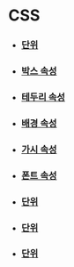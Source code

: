 # CSS

- ### [단위](https://github.com/banziha104/HTML_CSS_EXAMPLE/blob/master/CSS/Unit.md)

- ### [박스 속성](https://github.com/banziha104/HTML_CSS_EXAMPLE/blob/master/CSS/Box.md)

- ### [테두리 속성](https://github.com/banziha104/HTML_CSS_EXAMPLE/blob/master/CSS/Border.md)

- ### [배경 속성](https://github.com/banziha104/HTML_CSS_EXAMPLE/blob/master/CSS/Background.md)

- ### [가시 속성](https://github.com/banziha104/HTML_CSS_EXAMPLE/blob/master/CSS/Display.md)

- ### [폰트 속성](https://github.com/banziha104/HTML_CSS_EXAMPLE/blob/master/CSS/Font.md)

- ### [단위](https://github.com/banziha104/HTML_CSS_EXAMPLE/blob/master/CSS/Unit.md)

- ### [단위](https://github.com/banziha104/HTML_CSS_EXAMPLE/blob/master/CSS/Unit.md)

- ### [단위](https://github.com/banziha104/HTML_CSS_EXAMPLE/blob/master/CSS/Unit.md)